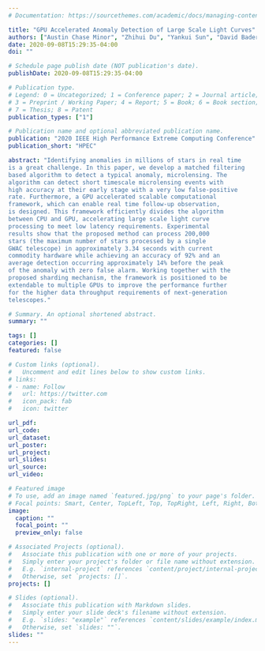 ```yaml
---
# Documentation: https://sourcethemes.com/academic/docs/managing-content/

title: "GPU Accelerated Anomaly Detection of Large Scale Light Curves"
authors: ["Austin Chase Minor", "Zhihui Du", "Yankui Sun", "David Bader", "Chao Wu", "Jianyan Wei"]
date: 2020-09-08T15:29:35-04:00
doi: ""

# Schedule page publish date (NOT publication's date).
publishDate: 2020-09-08T15:29:35-04:00

# Publication type.
# Legend: 0 = Uncategorized; 1 = Conference paper; 2 = Journal article;
# 3 = Preprint / Working Paper; 4 = Report; 5 = Book; 6 = Book section;
# 7 = Thesis; 8 = Patent
publication_types: ["1"]

# Publication name and optional abbreviated publication name.
publication: "2020 IEEE High Performance Extreme Computing Conference"
publication_short: "HPEC"

abstract: "Identifying anomalies in millions of stars in real time
is a great challenge. In this paper, we develop a matched filtering
based algorithm to detect a typical anomaly, microlensing. The
algorithm can detect short timescale microlensing events with
high accuracy at their early stage with a very low false-positive
rate. Furthermore, a GPU accelerated scalable computational
framework, which can enable real time follow-up observation,
is designed. This framework efficiently divides the algorithm
between CPU and GPU, accelerating large scale light curve
processing to meet low latency requirements. Experimental
results show that the proposed method can process 200,000
stars (the maximum number of stars processed by a single
GWAC telescope) in approximately 3.34 seconds with current
commodity hardware while achieving an accuracy of 92% and an
average detection occurring approximately 14% before the peak
of the anomaly with zero false alarm. Working together with the
proposed sharding mechanism, the framework is positioned to be
extendable to multiple GPUs to improve the performance further
for the higher data throughput requirements of next-generation
telescopes."

# Summary. An optional shortened abstract.
summary: ""

tags: []
categories: []
featured: false

# Custom links (optional).
#   Uncomment and edit lines below to show custom links.
# links:
# - name: Follow
#   url: https://twitter.com
#   icon_pack: fab
#   icon: twitter

url_pdf:
url_code:
url_dataset:
url_poster:
url_project:
url_slides:
url_source:
url_video:

# Featured image
# To use, add an image named `featured.jpg/png` to your page's folder. 
# Focal points: Smart, Center, TopLeft, Top, TopRight, Left, Right, BottomLeft, Bottom, BottomRight.
image:
  caption: ""
  focal_point: ""
  preview_only: false

# Associated Projects (optional).
#   Associate this publication with one or more of your projects.
#   Simply enter your project's folder or file name without extension.
#   E.g. `internal-project` references `content/project/internal-project/index.md`.
#   Otherwise, set `projects: []`.
projects: []

# Slides (optional).
#   Associate this publication with Markdown slides.
#   Simply enter your slide deck's filename without extension.
#   E.g. `slides: "example"` references `content/slides/example/index.md`.
#   Otherwise, set `slides: ""`.
slides: ""
---
```

